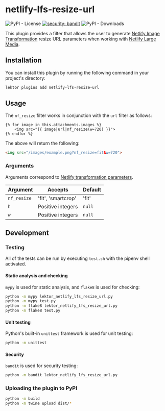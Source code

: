 # netlify-lfs-resize-url

![PyPI - License](https://img.shields.io/pypi/l/lektor-netlify-lfs-resize-url) [![security: bandit](https://img.shields.io/badge/security-bandit-yellow.svg)](https://github.com/PyCQA/bandit) ![PyPI - Downloads](https://img.shields.io/pypi/dw/lektor-netlify-lfs-resize-url)

This plugin provides a filter that allows the user to generate [Netlify Image Transformation](https://www.netlify.com/docs/image-transformation/) resize URL parameters when working with [Netlify Large Media](https://www.netlify.com/docs/large-media/).

## Installation

You can install this plugin by running the following command in your project's directory:

```sh
lektor plugins add netlify-lfs-resize-url
```

## Usage

The `nf_resize` filter works in conjunction with the `url` filter as follows:

```jinja
{% for image in this.attachments.images %}
    <img src="{{ image|url|nf_resize(w=720) }}">
{% endfor %}
```

The above will return the following:

```html
<img src="/images/example.png?nf_resize=fit&w=720">
```

### Arguments

Arguments correspond to [Netlify transformation parameters](https://www.netlify.com/docs/image-transformation/#parameters-for-transformation).

| Argument | Accepts | Default |
|-------------|--------------------|---------|
| `nf_resize` | 'fit', 'smartcrop' | 'fit' |
| `h` | Positive integers | `null` |
| `w` | Positive integers | `null` |

## Development

### Testing

All of the tests can be run by executing `test.sh` with the pipenv shell activated.

#### Static analysis and checking

`mypy` is used for static analysis, and `flake8` is used for checking:

```sh
python -m mypy lektor_netlify_lfs_resize_url.py
python -m mypy test.py
python -m flake8 lektor_netlify_lfs_resize_url.py
python -m flake8 test.py
```

#### Unit testing

Python's built-in `unittest` framework is used for unit testing:

```sh
python -m unittest
```

#### Security

`bandit` is used for security testing:

```sh
python -m bandit lektor_netlify_lfs_resize_url.py
```

### Uploading the plugin to PyPI

```sh
python -m build
python -m twine upload dist/*
```
